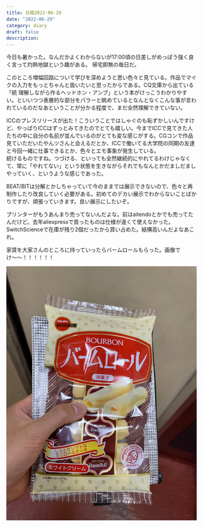 ```yaml
---
title: 日報2022-06-29
date: "2022-06-29"
category: diary
draft: false
description:
---
```


今日も暑かった。なんだかよくわからないが17:00頃の日差しがめっぽう強く良く言って灼熱地獄という趣がある。
帰宅即無の毎日だ。

このところ増幅回路について学びを深めようと思い色々と見ている。作品でマイクの入力をもっとちゃんと扱いたいと思ったからである。CQ文庫から出ている「続 理解しながら作るヘッドホン・アンプ」という本がけっこうわかりやすい。といいつつ表層的な部分をパラーと眺めているとなんとなくこんな事が言われているのだなあということが分かる程度で、まだ全然理解できていない。

ICCのプレスリリースが出た！こういうことではしゃぐのも恥ずかしいんですけど、やっぱりICCはずっとみてきたのでとても嬉しい。今までICCで見てきた人たちの中に自分の名前が並んでいるのがとても変な感じがする。CGコンで作品見ていただいたやんツさんと会えるだとか、ICCで働いてる大学院の同期の友達と今回一緒に仕事できるとか、色々とエモ事象が発生している。<br>続けるものですね。つづける、といっても全然継続的にやれてるわけじゃなくて、常に「やれてない」という状態を生きながらそれでもなんとかだましだましやっていく、というような感じであった。

BEAT/BITは分解とかしちゃっていて今のままでは展示できないので、色々と再制作したり改良していく必要がある。初めてのデカい展示でわからないことばかりですが、頑張っていきます。良い展示にしたいぞ。

プリンターがもうあんまり売ってないんだよな。前はaitendoとかでも売ってたんだけど。去年aliexpressで買ったものは仕様が違くて使えなかった。SwitchScienceで在庫が残り2個だったから買い占めた。結構高いんだよなあこれ。

家賃を大家さんのところに持っていったらバームロールもらった。画像でけ〜〜！！！！！！

![baumroll](./image.jpg)